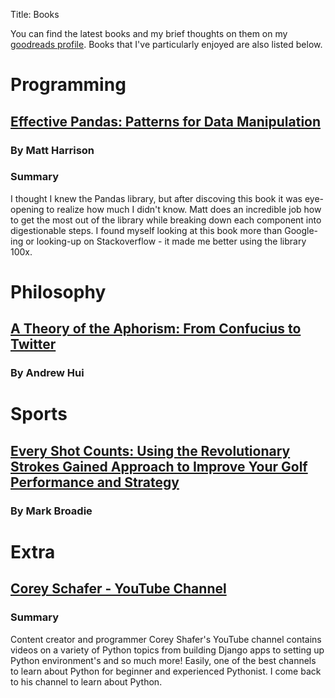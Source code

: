 Title: Books

You can find the latest books and my brief thoughts on them on my [goodreads profile](https://www.goodreads.com/scott_carvalho). Books that I've particularly enjoyed are also listed below.


# Programming

## [Effective Pandas: Patterns for Data Manipulation](https://a.co/d/2HUckyE)
### By Matt Harrison
### Summary
I thought I knew the Pandas library, but after discoving this book it was eye-opening to realize how much I didn't know. Matt does an incredible job how to get the most out of the library while breaking down each component into digestionable steps. I found myself looking at this book more than Google-ing or looking-up on Stackoverflow - it made me better using the library 100x.

# Philosophy
## [A Theory of the Aphorism: From Confucius to Twitter](https://read.amazon.com/kp/embed?asin=B07J468HJP&preview=newtab&linkCode=kpe&ref_=cm_sw_r_kb_dp_XQSZRNXAV14CK7TT09DD)
### By Andrew Hui

# Sports
## [Every Shot Counts: Using the Revolutionary Strokes Gained Approach to Improve Your Golf Performance and Strategy](https://read.amazon.com/kp/embed?asin=B00C1N5W84&preview=newtab&linkCode=kpe&ref_=cm_sw_r_kb_dp_N9DB38EQSY9KSPSRQK6Y)
### By Mark Broadie

# Extra
## [Corey Schafer - YouTube Channel](https://www.youtube.com/@coreyms/featured)
### Summary
Content creator and programmer Corey Shafer's YouTube channel contains videos on a variety of Python topics from building Django apps to setting up Python environment's and so much more! Easily, one of the best channels to learn about Python for beginner and experienced Pythonist. I come back to his channel to learn about Python.



